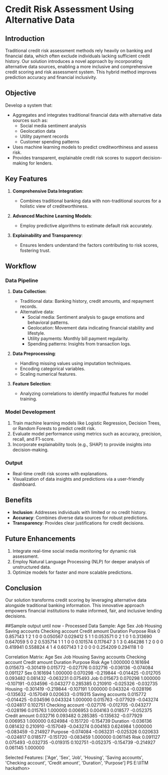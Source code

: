 # Credit Risk Assessment Using Alternative Data

## Introduction
Traditional credit risk assessment methods rely heavily on banking and financial data, which often exclude individuals lacking sufficient credit history. Our solution introduces a novel approach by incorporating alternative data sources, enabling a more inclusive and comprehensive credit scoring and risk assessment system. This hybrid method improves prediction accuracy and financial inclusivity.

## Objective
Develop a system that:
- Aggregates and integrates traditional financial data with alternative data sources such as:
  - Social media sentiment analysis
  - Geolocation data
  - Utility payment records
  - Customer spending patterns
- Uses machine learning models to predict creditworthiness and assess risk.
- Provides transparent, explainable credit risk scores to support decision-making for lenders.

## Key Features
1. **Comprehensive Data Integration**:
   - Combines traditional banking data with non-traditional sources for a holistic view of creditworthiness.

2. **Advanced Machine Learning Models**:
   - Employ predictive algorithms to estimate default risk accurately.

3. **Explainability and Transparency**:
   - Ensures lenders understand the factors contributing to risk scores, fostering trust.

## Workflow
### Data Pipeline
1. **Data Collection**:
   - Traditional data: Banking history, credit amounts, and repayment records.
   - Alternative data:
     - Social media: Sentiment analysis to gauge emotions and behavioral patterns.
     - Geolocation: Movement data indicating financial stability and lifestyle.
     - Utility payments: Monthly bill payment regularity.
     - Spending patterns: Insights from transaction logs.

2. **Data Preprocessing**:
   - Handling missing values using imputation techniques.
   - Encoding categorical variables.
   - Scaling numerical features.

3. **Feature Selection**:
   - Analyzing correlations to identify impactful features for model training.

### Model Development
1. Train machine learning models like Logistic Regression, Decision Trees, or Random Forests to predict credit risk.
2. Evaluate model performance using metrics such as accuracy, precision, recall, and F1-score.
3. Incorporate explainability tools (e.g., SHAP) to provide insights into decision-making.

### Output
- Real-time credit risk scores with explanations.
- Visualization of data insights and predictions via a user-friendly dashboard.

## Benefits
- **Inclusion**: Addresses individuals with limited or no credit history.
- **Accuracy**: Combines diverse data sources for robust predictions.
- **Transparency**: Provides clear justifications for credit decisions.

## Future Enhancements
1. Integrate real-time social media monitoring for dynamic risk assessment.
2. Employ Natural Language Processing (NLP) for deeper analysis of unstructured data.
3. Optimize models for faster and more scalable predictions.

## Conclusion
Our solution transforms credit scoring by leveraging alternative data alongside traditional banking information. This innovative approach empowers financial institutions to make informed, fair, and inclusive lending decisions.

##Sample output until now -
Processed Data Sample:
         Age  Sex  Job  Housing  Saving accounts  Checking account  Credit amount  Duration  Purpose  Risk
0  0.857143    1    2        1                0                 0       0.050567  0.029412        5     1
1  0.053571    0    2        1                0                 1       0.313690  0.647059        5     0
2  0.535714    1    1        1                0                 0       0.101574  0.117647        3     1
3  0.464286    1    2        0                0                 0       0.419941  0.558824        4     1
4  0.607143    1    2        0                0                 0       0.254209  0.294118        1     0

Correlation Matrix:
                        Age       Sex       Job   Housing  Saving accounts  Checking account  Credit amount  Duration   Purpose      Risk
Age               1.000000  0.161694  0.015673 -0.301419         0.015772         -0.027176       0.032716 -0.036136 -0.074084  0.091127
Sex               0.161694  1.000000  0.070298 -0.219844        -0.014425         -0.012705       0.093482  0.081432 -0.063231  0.075493
Job               0.015673  0.070298  1.000000 -0.107191        -0.034596         -0.043277       0.285385  0.210910 -0.025326 -0.032735
Housing          -0.301419 -0.219844 -0.107191  1.000000         0.043324         -0.028196      -0.135632 -0.157049  0.020633 -0.019315
Saving accounts   0.015772 -0.014425 -0.034596  0.043324         1.000000          0.015763      -0.077929 -0.043274 -0.024817  0.102751
Checking account -0.027176 -0.012705 -0.043277 -0.028196         0.015763          1.000000       0.006953  0.004163  0.018577 -0.052375
Credit amount     0.032716  0.093482  0.285385 -0.135632        -0.077929          0.006953       1.000000  0.624984 -0.151720 -0.154739
Duration         -0.036136  0.081432  0.210910 -0.157049        -0.043274          0.004163       0.624984  1.000000 -0.083459 -0.214927
Purpose          -0.074084 -0.063231 -0.025326  0.020633        -0.024817          0.018577      -0.151720 -0.083459  1.000000  0.061145
Risk              0.091127  0.075493 -0.032735 -0.019315         0.102751         -0.052375      -0.154739 -0.214927  0.061145  1.000000

Selected Features: ['Age', 'Sex', 'Job', 'Housing', 'Saving accounts', 'Checking account', 'Credit amount', 'Duration', 'Purpose']
PS E:\IITM hackathon> 
